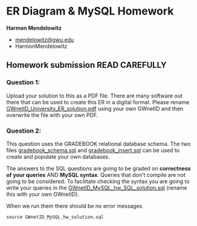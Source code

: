 # ER Diagram & MySQL Homework

**Harmon Mendelowitz**
 - mendelowitz@gwu.edu
 - HarmonMendelowitz
 
## Homework submission READ CAREFULLY
### Question 1:
Upload your solution to this as a PDF file. There are many software out there that can be used to create this ER in a digital format. Please rename [GWnetID_University_ER_solution.pdf](GWnetID_University_ER_solution.pdf) using your own GWnetID and then overwrite the file with your own PDF.

### Question 2:
This question uses the GRADEBOOK relational database schema.
The two files [gradebook_schema.sql](gradebook_schema.sql) and [gradebook_insert.sql](gradebook_insert.sql) can be used to create and populate your own databases.

The answers to the SQL questions are going to be graded on **correctness of your queries** AND **MySQL syntax**. Queries that don't compile are not going to be considered. To facilitate checking the syntax you are going to write your queries in the [GWnetID_MySQL_hw_SQL_solution.sql](GWnetID_MySQL_hw_SQL_solution.sql) (rename this with your own GWnetID).

When we run them there should be no error messages
```
source GWnetID_MySQL_hw_solution.sql
```
